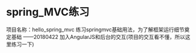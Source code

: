 # spring_MVC练习
项目名称：hello_spring_mvc
练习springmvc基础用法，为了解框架运行细节奠定基础
——20180422
加入AngularJS和后台的交互(项目的交互看不懂，所以这里练习一下)

